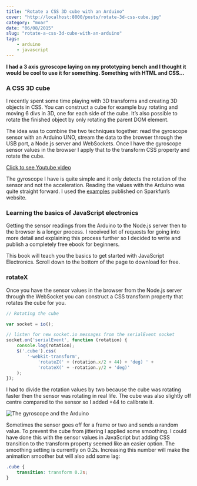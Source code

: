 ```yaml
---
title: "Rotate a CSS 3D cube with an Arduino"
cover: "http://localhost:8000/posts/rotate-3d-css-cube.jpg"
category: "moar"
date: "06/08/2015"
slug: "rotate-a-css-3d-cube-with-an-arduino"
tags:
    - arduino
    - javascript
---
```


**I had a 3 axis gyroscope laying on my prototyping bench and I thought it would be cool to use it for something. Something with HTML and CSS...**

### A CSS 3D cube

I recently spent some time playing with 3D transforms and creating 3D objects in CSS. You can construct a cube for example buy rotating and moving 6 divs in 3D, one for each side of the cube. It’s also possible to rotate the finished object by only rotating the parent DOM element.

The idea was to combine the two techniques together: read the gyroscope sensor with an Arduino UNO, stream the data to the browser through the USB port, a Node.js server and WebSockets. Once I have the gyroscope sensor values in the browser I apply that to the transform CSS property and rotate the cube.

<a class="youtube-video" href="https://www.youtube.com/embed/TL6NFyhNdyM" target="_blank">Click to see Youtube video</a>

The gyroscope I have is quite simple and it only detects the rotation of the sensor and not the acceleration. Reading the values with the Arduino was quite straight forward. I used the [examples](https://www.sparkfun.com/tutorials/240) published on Sparkfun’s website.

### Learning the basics of JavaScript electronics
Getting the sensor readings from the Arduino to the Node.js server then to the browser is a longer process. I received lot of requests for going into more detail and explaining this process further so I decided to write and publish a completely free ebook for beginners.

This book will teach you the basics to get started with JavaScript Electronics. Scroll down to the bottom of the page to download for free.

### rotateX
Once you have the sensor values in the browser from the Node.js server through the WebSocket you can construct a CSS transform property that rotates the cube for you.

``` javascript
// Rotating the cube

var socket = io();

// listen for new socket.io messages from the serialEvent socket
socket.on('serialEvent', function (rotation) {
    console.log(rotation);
    $('.cube').css(
        '-webkit-transform',
            'rotateZ(' + (rotation.x/2 + 44) + 'deg) ' +
            'rotateX(' + -rotation.y/2 + 'deg)'
    );
});
```

I had to divide the rotation values by two because the cube was rotating faster then the sensor was rotating in real life. The cube was also slightly off centre compared to the sensor so I added +44 to calibrate it.

![The gyroscope and the Arduino](http://localhost:8000/posts/rotate-3d-css-cube.jpg)

Sometimes the sensor goes off for a frame or two and sends a random value. To prevent the cube from jittering I applied some smoothing. I could have done this with the sensor values in JavaScript but adding CSS transition to the transform property seemed like an easier option. The smoothing setting is currently on 0.2s. Increasing this number will make the animation smoother but will also add some lag:

``` css
.cube {
    transition: transform 0.2s;
}
```